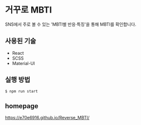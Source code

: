 # 거꾸로 MBTI

SNS에서 주로 볼 수 있는 'MBTI별 반응·특징'을 통해 MBTI를 확인합니다.

## 사용된 기술
- React
- SCSS
- Material-UI

## 실행 방법
```$ npm run start```

## homepage 
https://e70e6916.github.io/Reverse_MBTI/
